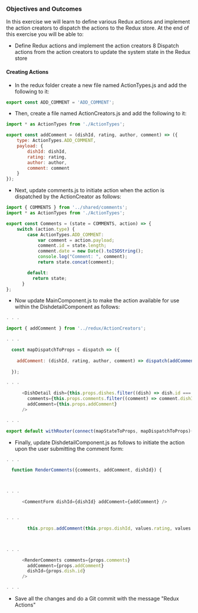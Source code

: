 ### Objectives and Outcomes

In this exercise we will learn to define various Redux actions and implement the action creators to dispatch the actions to the Redux store. At the end of this exercise you will be able to:

* Define Redux actions and implement the action creators
8 Dispatch actions from the action creators to update the system state in the Redux store

#### Creating Actions
* In the redux folder create a new file named ActionTypes.js and add the following to it:

```js
export const ADD_COMMENT = 'ADD_COMMENT';
````

* Then, create a file named ActionCreators.js and add the following to it:

```js
import * as ActionTypes from './ActionTypes';

export const addComment = (dishId, rating, author, comment) => ({
    type: ActionTypes.ADD_COMMENT,
    payload: {
        dishId: dishId,
        rating: rating,
        author: author,
        comment: comment
    }
});
```

* Next, update comments.js to initiate action when the action is dispatched by the ActionCreator as follows:

```js
import { COMMENTS } from '../shared/comments';
import * as ActionTypes from './ActionTypes';

export const Comments = (state = COMMENTS, action) => {
    switch (action.type) {
        case ActionTypes.ADD_COMMENT:
            var comment = action.payload;
            comment.id = state.length;
            comment.date = new Date().toISOString();
            console.log("Comment: ", comment);
            return state.concat(comment);

        default:
          return state;
      }
};
```

* Now update MainComponent.js to make the action available for use within the DishdetailComponent as follows:

```js
. . .

import { addComment } from '../redux/ActionCreators';

. . .

  const mapDispatchToProps = dispatch => ({
  
    addComment: (dishId, rating, author, comment) => dispatch(addComment(dishId, rating, author, comment))
  
  });

. . .

      <DishDetail dish={this.props.dishes.filter((dish) => dish.id === parseInt(match.params.dishId,10))[0]}
        comments={this.props.comments.filter((comment) => comment.dishId === parseInt(match.params.dishId,10))}
        addComment={this.props.addComment}
      />

. . .

export default withRouter(connect(mapStateToProps, mapDispatchToProps)(Main));
```

* Finally, update DishdetailComponent.js as follows to initiate the action upon the user submitting the comment form:

```js
. . .

  function RenderComments({comments, addComment, dishId}) {



. . .

      <CommentForm dishId={dishId} addComment={addComment} />


. . .

        this.props.addComment(this.props.dishId, values.rating, values.author, values.comment);



. . .

      <RenderComments comments={props.comments}
        addComment={props.addComment}
        dishId={props.dish.id}
      />

. . .
```

* Save all the changes and do a Git commit with the message "Redux Actions"